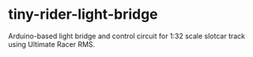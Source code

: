 # tiny-rider-light-bridge
Arduino-based light bridge and control circuit for 1:32 scale slotcar track using Ultimate Racer RMS.
